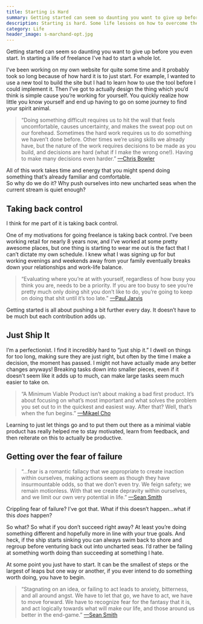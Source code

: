 ```yaml
---
title: Starting is Hard
summary: Getting started can seem so daunting you want to give up before you even start.
description: Starting is hard. Some life lessons on how to overcome the starting line.
category: Life
header_image: s-marchand-opt.jpg
---
```


Getting started can seem so daunting you want to give up before you even start. In starting a life of freelance I've had to start a whole lot.

I’ve been working on my own website for quite some time and it probably took so long because of how hard it is to just start. For example, I wanted to use a new tool to build the site but I had to learn how to use the tool before I could implement it. Then I’ve got to actually design the thing which you’d think is simple cause you’re working for yourself. You quickly realize how little you know yourself and end up having to go on some journey to find your spirit animal.

> “Doing something difficult requires us to hit the wall that feels uncomfortable, causes uncertainty, and makes the sweat pop out on our forehead. Sometimes the hard work requires us to do something we haven’t done before. Other times we’re using skills we already have, but the nature of the work requires decisions to be made as you build, and decisions are hard (what if I make the wrong one!). Having to make many decisions even harder.” [—Chris Bowler](http://chrisbowler.com/journal/hard-work-is-hard)
 
All of this work takes time and energy that you might spend doing something that’s already familiar and comfortable.<br>
So why do we do it? Why push ourselves into new uncharted seas when the current stream is quiet enough?

## Taking back control

I think for me part of it is taking back control. 

One of my motivations for going freelance is taking back control.
I’ve been working retail for nearly 8 years now, and I’ve worked at some pretty awesome places, but one thing is starting to wear me out is the fact that I can’t dictate my own schedule. I knew what I was signing up for but working evenings and weekends away from your family eventually breaks down your relationships and work-life balance.

> “Evaluating where you’re at with yourself, regardless of how busy you think you are, needs to be a priority. If you are too busy to see you’re pretty much only doing shit you don’t like to do, you’re going to keep on doing that shit until it’s too late.” [—Paul Jarvis](https://pjrvs.com/a/shit)

Getting started is all about pushing a bit further every day. It doesn’t have to be much but each contribution adds up.

## Just Ship It

I’m a perfectionist. I find it incredibly hard to “just ship it.” I dwell on things for too long, making sure they are just right, but often by the time I make a decision, the moment has passed. I might not have actually made any better changes anyways! Breaking tasks down into smaller pieces, even if it doesn't seem like it adds up to much, can make large tasks seem much easier to take on.

> “A Minimum Viable Product isn’t about making a bad first product. It’s about focusing on what’s most important and what solves the problem you set out to in the quickest and easiest way. After that? Well, that’s when the fun begins.” [—Mikael Cho](https://blog.crew.co/start-small-mvp/)
 
Learning to just let things go and to put them out there as a minimal viable product has really helped me to stay motivated, learn from feedback, and then reiterate on this to actually be productive.

## Getting over the fear of failure

> “…fear is a romantic fallacy that we appropriate to create inaction within ourselves, making actions seem as though they have insurmountable odds, so that we don’t even try. We feign safety; we remain motionless. With that we create depravity within ourselves, and we limit our own very potential in life.” [—Sean Smith](https://blog.crew.co/the-truth-about-the-right-time/)

Crippling fear of failure? I’ve got that.
What if this doesn’t happen...what if this *does* happen?

So what? So what if you don’t succeed right away? At least you’re doing something different and hopefully more in line with your true goals. And heck, if the ship starts sinking you can always swim back to shore and regroup before venturing back out into uncharted seas. I’d rather be failing at something worth doing than succeeding at something I hate.

At some point you just have to start. It can be the smallest of steps or the largest of leaps but one way or another, if you ever intend to do something worth doing, you have to begin.

> “Stagnating on an idea, or failing to act leads to anxiety, bitterness, and all around angst. We have to let that go, we have to act, we have to move forward. We have to recognize fear for the fantasy that it is, and act logically towards what will make our life, and those around us better in the end-game.” [—Sean Smith](https://blog.crew.co/the-truth-about-the-right-time/)

